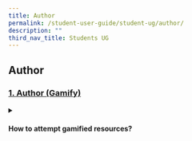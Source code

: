 ```yaml
---
title: Author
permalink: /student-user-guide/student-ug/author/
description: ""
third_nav_title: Students UG
---
```

## Author

### [1. Author (Gamify)](/teacher-user-guide/discover/index/)

<details>
  <summary><h4>How to attempt gamified resources?</h4></summary>
<ul>
<li><a target="_blank" href="https://www.notion.so/About-Gamification-473be9256eab40f0ac11e3feeffd422e">About Gamification</a></li>
<li><a target="_blank" href="https://www.notion.so/Attempt-a-Gamified-Course-0ca58753d5274ab79035b2cc8d0826de">Attempt a Gamified Course</a></li>
<li><a target="_blank" href="https://www.notion.so/Check-Progress-on-Leaderboard-9e255135bf3f48e4b827f645fa60ee07">Check Progress on Leaderboard</a></li>
</ul>
</details>
